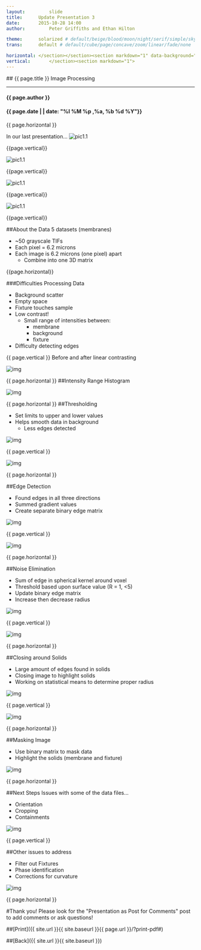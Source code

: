 ```yaml
---
layout:     	slide
title:     	Update Presentation 3
date:      	2015-10-28 14:00
author:     	Peter Griffiths and Ethan Hilton

theme:		solarized # default/beige/blood/moon/night/serif/simple/sky/solarized
trans:		default # default/cube/page/concave/zoom/linear/fade/none

horizontal:	</section></section><section markdown="1" data-background="http://ahmetcecen.github.io/project-pages/img/slidebackground.png"><section markdown="1">
vertical:		</section><section markdown="1">
---
```

<section markdown="1" data-background="http://ahmetcecen.github.io/project-pages/img/slidebackground.png"><section markdown="1">
## {{ page.title }}
Image Processing

<hr>

#### {{ page.author }}

#### {{ page.date | | date: "%I %M %p ,%a, %b %d %Y"}}

{{ page.horizontal }}
<!-- Start Writing Below in Markdown -->
In our last presentation...
![pic1.1](https://github.com/Materials-Informatics-Class-Fall2015/MIC-Microparticle-distribution/blob/gh-pages/img/Pres3%20pics/Picture2.2.jpg?raw=true)
<!-- End Here -->
{{page.vertical}}
<!-- Start -->
![pic1.1](https://github.com/Materials-Informatics-Class-Fall2015/MIC-Microparticle-distribution/blob/gh-pages/img/Pres3%20pics/Picture2.0.jpg?raw=true)
<!-- Stop -->

{{page.vertical}}
<!-- Start -->
![pic1.1](https://github.com/Materials-Informatics-Class-Fall2015/MIC-Microparticle-distribution/blob/gh-pages/img/Pres3%20pics/Picture2.1.jpg?raw=true)
<!-- Stop -->

{{page.vertical}}
<!-- Start -->
![pic1.1](https://github.com/Materials-Informatics-Class-Fall2015/MIC-Microparticle-distribution/blob/gh-pages/img/Pres3%20pics/Picture2.3.jpg?raw=true)

<!-- Stop -->

{{page.vertical}}
<!-- Start -->

##About the Data
5 datasets (membranes)

 - ~50 grayscale TIFs
 - Each pixel = 6.2 microns
 - Each image is 6.2 microns (one pixel) apart
	 - Combine into one 3D matrix

<!-- Stop -->

{{page.horizontal}}
<!-- Start -->

###Difficulties Processing Data

 - Background scatter
 - Empty space
 - Fixture touches sample
 - Low contrast!
	 - Small range of intensities between:
		 - membrane
		 - background
		 - fixture
 - Difficulty detecting edges

{{ page.vertical }}
Before and after linear contrasting

![img](https://github.com/Materials-Informatics-Class-Fall2015/MIC-Microparticle-distribution/blob/gh-pages/img/Pres3%20pics/Picture3.1.jpg?raw=true)

{{ page.horizontal }}
##Intensity Range Histogram

![img](https://github.com/Materials-Informatics-Class-Fall2015/MIC-Microparticle-distribution/blob/gh-pages/img/Pres3%20pics/Picture4.jpg?raw=true)

{{ page.horizontal }}
##Thresholding

 - Set limits to upper and lower values
 - Helps smooth data in background
	 - Less edges detected

![img](https://github.com/Materials-Informatics-Class-Fall2015/MIC-Microparticle-distribution/blob/gh-pages/img/Pres3%20pics/Picture5.1.jpg?raw=true)

{{ page.vertical }}

![img](https://github.com/Materials-Informatics-Class-Fall2015/MIC-Microparticle-distribution/blob/gh-pages/img/Pres3%20pics/Picture5.2.jpg?raw=true)

{{ page.horizontal }}

##Edge Detection

 - Found edges in all three directions
 - Summed gradient values
 - Create separate binary edge matrix

![img](https://github.com/Materials-Informatics-Class-Fall2015/MIC-Microparticle-distribution/blob/gh-pages/img/Pres3%20pics/Picture6.1.jpg?raw=true)

{{ page.vertical }}

![img](https://github.com/Materials-Informatics-Class-Fall2015/MIC-Microparticle-distribution/blob/gh-pages/img/Pres3%20pics/Picture6.2.jpg?raw=true)

{{ page.horizontal }}

##Noise Elimination

 - Sum of edge in spherical kernel around voxel
 - Threshold based upon surface value (R = 1, <5)
 - Update binary edge matrix
 - Increase then decrease radius

![img](https://github.com/Materials-Informatics-Class-Fall2015/MIC-Microparticle-distribution/blob/gh-pages/img/Pres3%20pics/Picture7.1.jpg?raw=true)

{{ page.vertical }}

![img](https://github.com/Materials-Informatics-Class-Fall2015/MIC-Microparticle-distribution/blob/gh-pages/img/Pres3%20pics/Picture7.2.jpg?raw=true)

{{ page.horizontal }}

##Closing around Solids

 - Large amount of edges found in solids
 - Closing image to highlight solids
 - Working on statistical means to determine proper radius

![img](https://github.com/Materials-Informatics-Class-Fall2015/MIC-Microparticle-distribution/blob/gh-pages/img/Pres3%20pics/Picture8.1.jpg?raw=true)

{{ page.vertical }}

![img](https://github.com/Materials-Informatics-Class-Fall2015/MIC-Microparticle-distribution/blob/gh-pages/img/Pres3%20pics/Picture8.2.jpg?raw=true)

{{ page.horizontal }}

##Masking Image

 - Use binary matrix to mask data
 - Highlight the solids (membrane and fixture)

![img](https://github.com/Materials-Informatics-Class-Fall2015/MIC-Microparticle-distribution/blob/gh-pages/img/Pres3%20pics/Picture9.0.jpg?raw=true)

{{ page.horizontal }}

##Next Steps
Issues with some of the data files...

 - Orientation
 - Cropping
 - Containments

![img](https://github.com/Materials-Informatics-Class-Fall2015/MIC-Microparticle-distribution/blob/gh-pages/img/Pres3%20pics/Picturez10.1.jpg?raw=true)

{{ page.vertical }}

##Other issues to address

 - Filter out Fixtures
 - Phase identification
 - Corrections for curvature

![img](https://github.com/Materials-Informatics-Class-Fall2015/MIC-Microparticle-distribution/blob/gh-pages/img/Pres3%20pics/Picturez10.2.jpg?raw=true)

{{ page.horizontal }}

#Thank you!
 Please look for the "Presentation as Post for Comments" post to add comments or ask questions! 

##[Print]({{ site.url }}{{ site.baseurl }}{{ page.url }}/?print-pdf#)

##[Back]({{ site.url }}{{ site.baseurl }})

</section></section>
